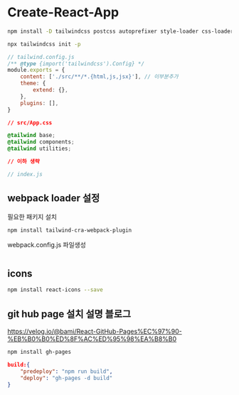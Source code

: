 # Create-React-App

```sh
npm install -D tailwindcss postcss autoprefixer style-loader css-loader postcss-loader
```

```sh
npx tailwindcss init -p
```

```js
// tailwind.config.js
/** @type {import('tailwindcss').Config} */
module.exports = {
    content: ['./src/**/*.{html,js,jsx}'], // 이부분추가
    theme: {
        extend: {},
    },
    plugins: [],
}
```

```css
// src/App.css

@tailwind base;
@tailwind components;
@tailwind utilities;

// 이하 생략
```

```jsx
// index.js
```

## webpack loader 설정

필요한 패키지 설치

```sh
npm install tailwind-cra-webpack-plugin
```

webpack.config.js 파일생성

```

```

## icons

```sh
npm install react-icons --save
```


## git hub page 설치 설명 블로그 
https://velog.io/@bami/React-GitHub-Pages%EC%97%90-%EB%B0%B0%ED%8F%AC%ED%95%98%EA%B8%B0

```sh
npm install gh-pages
```

```json
build:{
    "predeploy": "npm run build",
    "deploy": "gh-pages -d build"
}
```
